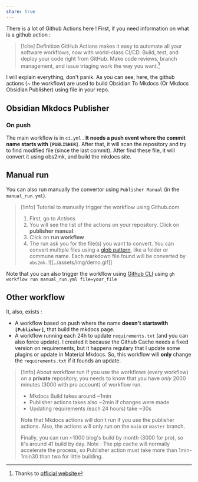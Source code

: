 ```yaml
---
share: true
---
```


There is a lot of Github Actions here ! First, if you need information on what is a github action :
> [!cite] Definition
>  GitHub Actions makes it easy to automate all your software workflows, now with world-class CI/CD. Build, test, and deploy your code right from GitHub. Make code reviews, branch management, and issue triaging work the way you want.[^1]

I will explain everything, don't panik. As you can see, here, the github actions (~ the workflow) are used to build Obsidian To Mkdocs (Or Mkdocs Obsidian Publisher) using file in your repo. 

## Obsidian Mkdocs Publisher
### On push
The main workflow is in `ci.yml` . **It needs a push event where the commit name starts with `[PUBLISHER]`**. After that, it will scan the repository and try to find modified file (since the last commit). After find these file, it will convert it using obs2mk, and build the mkdocs site. 

## Manual run

You can also run manually the convertor using `Publisher Manual` (in the `manual_run.yml`).

> [!info] Tutorial to manually trigger the workflow using Github.com
> 1. First, go to *Actions*
> 2. You will see the list of the actions on your repository. Click on **publisher manual**.
> 3. Click on **run workflow** 
> 4. The run ask you for the file(s) you want to convert. You can convert multiple files using a [glob pattern](https://en.wikipedia.org/wiki/Glob_(programming)), like a folder or commune name. Each markdown file found will be converted by `obs2mk`. 
> ![[../assets/img/demo.gif]]

Note that you can also trigger the workflow using [Github CLI](https://cli.github.com/) using `gh workflow run manual_run.yml file=your_file`



## Other workflow
It, also, exists :
- A workflow based on push where the name **doesn't startswith `[Publisher]`**, that build the mkdocs page.
- A workflow running each 24h to update `requirements.txt` (and you can also force update). I created it because the Github Cache needs a fixed version on requirements, but it happens regulary that I update some plugins or update in Material Mkdocs. So, this workflow will **only** change the `requirements.txt` if it founds an update.


> [!info] About workflow run
> If you use the workflows (every workflow) on a **private** repository, you needs to know that you have *only* 2000 minutes (3000 with pro account) of workflow run. 
> - Mkdocs Build takes around ~1min
> - Publisher actions takes also ~2min if changes were made 
> - Updating requirements (each 24 hours) take ~30s
>
> Note that Mkdocs actions will don't run if you use the publisher actions. Also, the actions will only run on the `main` or `master` branch. 
>
> Finally, you can run ~1000 blog's build by month (3000 for pro), so it's around 41 build by day.
> Note : The pip cache will normally accelerate the process, so Publisher action must take more than 1min-1min30 than two for little building.

[^1]: Thanks to [official website](https://github.com/features/actions)